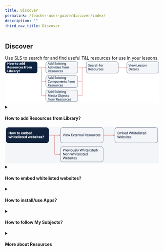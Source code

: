 ```yaml
---
title: Discover
permalink: /teacher-user-guide/discover/index/
description: ""
third_nav_title: Discover
---
```

<h2>Discover</h2>
Use SLS to search for and find useful T&amp;L resources for use in your lessons.

<img alt="Flow Discover" src="/images/2Teacher/Flow-Discover.png">


<details>
 <summary><h4>How to add Resources from Library?</h4></summary>

<ul>
  <li><a target="_blank" href="/teacher-user-guide/discover/about-resources/">About Resources</a></li>
  <li><a target="_blank" href="/teacher-user-guide/discover/add-existing-activities-from-resources/">(1a) Add Existing Activities from Resources</a></li>
  <li><a target="_blank" href="/teacher-user-guide/discover/add-existing-components-from-resources/">(1b) Add Existing Components from Resources</a></li>
  <li><a target="_blank" href="/teacher-user-guide/discover/add-existing-components-from-resources/">(1c) Add Existing Media Objects from Resources</a></li>
  <li><a target="_blank" href="/teacher-user-guide/discover/search-for-resources/">(2) Search for Resources (New)</a></li>
  <li><a target="_blank" href="/teacher-user-guide/discover/view-lesson-details/">(3) View Lesson Details</a></li>
</ul>
</details>
	
	
<img alt="Flow Discover" src="/images/2Teacher/Flow-Discover1.png">

<details><summary><h4>How to embed whitelisted websites?</h4></summary>
	
<ul>
  <li><a href="/teacher-user-guide/discover/view-external-resources/" target="_blank">(1) View External Resources (New)</a></li>
  <li><a href="/teacher-user-guide/discover/embed-whitelisted-websites/" target="_blank">(2) Embed Whitelisted Websites (Enhanced)</a></li>
  <li><a href="/teacher-user-guide/discover/previously-whitelisted-and-non-whitelisted-websites/" target="_blank">Previously Whitelisted/Non-Whitelisted Websites</a></li>
</ul>


</details>

<details><summary><h4>How to install/use Apps?</h4></summary>
<ul>
  <li><a href="/teacher-user-guide/discover/access-app-library/" target="_blank">Access App Library</a></li>
</ul>
</details>

<details><summary><h4>How to follow My Subjects?</h4></summary>
	
<ul>
<li><a href="/teacher-user-guide/discover/access-my-subjects/" target="_blank">Access My Subjects</a></li>
<li><a target="_blank" href="/teacher-user-guide/discover/follow-and-unfollow-subjects/">Follow &amp; Unfollow Subjects</a></li>
</ul>
</details>	

<details><summary><h4>More about Resources</h4></summary>
	
<ul>
<li><a href="/teacher-user-guide/discover/make-a-copy-of-a-lesson/" target="_blank">Make a Copy of a Lesson</a></li>
<li><a target="_blank" href="/teacher-user-guide/discover/view-print-friendly-worksheet/">View Print-Friendly Worksheet</a></li>
	<li><a target="_blank" href="/teacher-user-guide/discover/leave-reviews/">Leave Reviews (New)</a></li>
</ul>
</details>